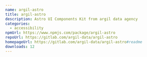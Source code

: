 ```yaml
---
name: argil-astro
title: argil-astro
description: Astro UI Components Kit from argil data agency
categories:
  - accessibility
npmUrl: https://www.npmjs.com/package/argil-astro
repoUrl: https://gitlab.com/argil-data/argil-astro
homepageUrl: https://gitlab.com/argil-data/argil-astro#readme
downloads: 12
---
```

